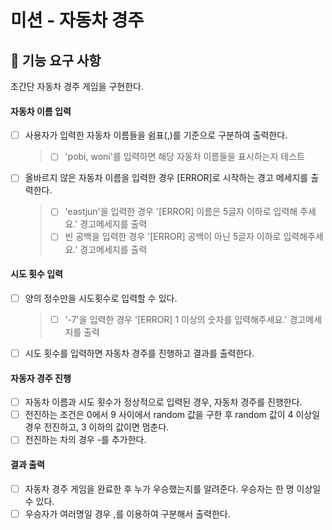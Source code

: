 # 미션 - 자동차 경주

## 🚀 기능 요구 사항

초간단 자동차 경주 게임을 구현한다.

#### 자동차 이름 입력

- [ ] 사용자가 입력한 자동차 이름들을 쉼표(,)를 기준으로 구분하여 출력한다.
  > - [ ] 'pobi, woni'를 입력하면 해당 자동차 이름들을 표시하는지 테스트
- [ ] 올바르지 않은 자동차 이름을 입력한 경우 [ERROR]로 시작하는 경고 메세지를 출력한다.

  > - [ ] 'eastjun'을 입력한 경우 '[ERROR] 이름은 5글자 이하로 입력해 주세요.' 경고메세지를 출력
  > - [ ] 빈 공백을 입력한 경우 '[ERROR] 공백이 아닌 5글자 이하로 입력해주세요.' 경고메세지를 출력

#### 시도 횟수 입력

- [ ] 양의 정수만을 시도횟수로 입력할 수 있다.
  > - [ ] '-7'을 입력한 경우 '[ERROR] 1 이상의 숫자를 입력해주세요.' 경고메세지를 출력
- [ ] 시도 횟수를 입력하면 자동차 경주를 진행하고 결과를 출력한다.

#### 자동자 경주 진행

- [ ] 자동차 이름과 시도 횟수가 정상적으로 입력된 경우, 자동차 경주를 진행한다.
- [ ] 전진하는 조건은 0에서 9 사이에서 random 값을 구한 후 random 값이 4 이상일 경우 전진하고, 3 이하의 값이면 멈춘다.
- [ ] 전진하는 차의 경우 -를 추가한다.

#### 결과 출력

- [ ] 자동차 경주 게임을 완료한 후 누가 우승했는지를 알려준다. 우승자는 한 명 이상일 수 있다.
- [ ] 우승자가 여러명일 경우 ,를 이용하여 구분해서 출력한다.
